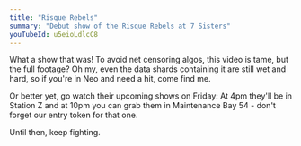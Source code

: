 ```yaml
---
title: "Risque Rebels"
summary: "Debut show of the Risque Rebels at 7 Sisters"
youTubeId: u5eioLdlcC8
---
```


What a show that was!
To avoid net censoring algos, this video is tame, but the full footage?
Oh my, even the data shards containing it are still wet and hard, so if you're in Neo and need a hit, come find me.

Or better yet, go watch their upcoming shows on Friday:
At 4pm they'll be in Station Z and at 10pm you can grab them in Maintenance Bay 54 - don't forget our entry token for that one.

Until then, keep fighting.
